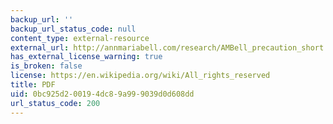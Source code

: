 ```yaml
---
backup_url: ''
backup_url_status_code: null
content_type: external-resource
external_url: http://annmariabell.com/research/AMBell_precaution_short.pdf
has_external_license_warning: true
is_broken: false
license: https://en.wikipedia.org/wiki/All_rights_reserved
title: PDF
uid: 0bc925d2-0019-4dc8-9a99-9039d0d608dd
url_status_code: 200
---
```

